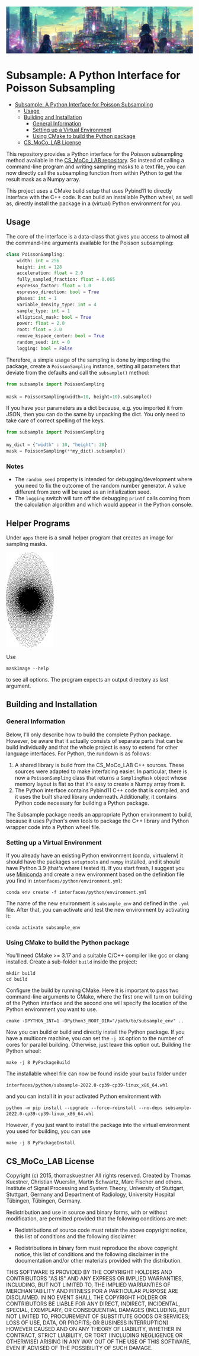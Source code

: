![Just a nice banner](subsample.jpg)

# Subsample: A Python Interface for Poisson Subsampling

<!-- TOC -->
* [Subsample: A Python Interface for Poisson Subsampling](#subsample--a-python-interface-for-poisson-subsampling)
  * [Usage](#usage)
  * [Building and Installation](#building-and-installation)
    * [General Information](#general-information)
    * [Setting up a Virtual Environment](#setting-up-a-virtual-environment)
    * [Using CMake to build the Python package](#using-cmake-to-build-the-python-package)
  * [CS_MoCo_LAB License](#csmocolab-license)
<!-- TOC -->

This repository provides a Python interface for the Poisson subsampling
method available in the [CS_MoCo_LAB repository](https://github.com/thomaskuestner/CS_MoCo_LAB).
So instead of calling a command-line program and writing sampling masks to a text file, you can now directly
call the subsampling function from within Python to get the result mask as a Numpy array.

This project uses a CMake build setup that uses Pybind11 to directly interface with the C++ code.
It can build an installable Python wheel, as well as, directly install the package in a (virtual) Python environment
for you.

## Usage

The core of the interface is a data-class that gives you access to almost all the command-line
arguments available for the Poisson subsampling:

```python
class PoissonSampling:
    width: int = 256
    height: int = 128
    acceleration: float = 2.0
    fully_sampled_fraction: float = 0.065
    espresso_factor: float = 1.0
    espresso_direction: bool = True
    phases: int = 1
    variable_density_type: int = 4
    sample_type: int = 1
    elliptical_mask: bool = True
    power: float = 2.0
    root: float = 2.0
    remove_kspace_center: bool = True
    random_seed: int = 0
    logging: bool = False
```

Therefore, a simple usage of the sampling is done by importing the package, create a `PoissonSampling`
instance, setting all parameters that deviate from the defaults and call the `subsample()` method:

```python
from subsample import PoissonSampling

mask = PoissonSampling(width=10, height=10).subsample()
```

If you have your parameters as a dict because, e.g. you imported it from JSON, then you can do the same
by unpacking the dict.
You only need to take care of correct spelling of the keys.

```python
from subsample import PoissonSampling

my_dict = {"width" : 10, "height": 20}
mask = PoissonSampling(**my_dict).subsample()
```

### Notes

- The `random_seed` property is intended for debugging/development where you need to fix the outcome of the random
  number generator. A value different from zero will be used as an initialization seed.
- The `logging` switch will turn off the debugging `printf` calls coming from the calculation algorithm and which would
  appear in the Python console.

## Helper Programs

Under `apps` there is a small helper program that creates an image for sampling masks.

![Mask image](mask.png)

Use

```shell
maskImage --help
```

to see all options.
The program expects an output directory as last argument.

## Building and Installation

### General Information

Below, I'll only describe how to build the complete Python package.
However, be aware that it actually consists of separate parts that can be build individually
and that the whole project is easy to extend for other language interfaces.
For Python, the rundown is as follows:

1. A shared library is build from the CS_MoCo_LAB C++ sources. These sources were adapted to make
   interfacing easier. In particular, there is now a `PoissonSampling` class that returns a
   `SamplingMask` object whose memory layout is flat so that it's easy to create a Numpy array from it.
2. The Python interface contains Pybind11 C++ code that is compiled, and it uses the built shared
   library underneath. Additionally, it contains Python code necessary for building a Python package.

The Subsample package needs an appropriate Python environment to build, because it uses Python's own 
tools to package the C++ library and Python wrapper code into a Python wheel file.

### Setting up a Virtual Environment

If you already have an existing Python environment (conda, virtualenv) it should have the packages
`setuptools` and `numpy` installed, and it should have Python 3.9 (that's where I tested it).
If you start fresh, I suggest you use [Miniconda](https://docs.conda.io/en/latest/miniconda.html) and
create a new environment based on the definition file you find in 
`interfaces/python/environment.yml`:

```shell
conda env create -f interfaces/python/environment.yml
```

The name of the new environment is `subsample_env` and defined in the `.yml` file.
After that, you can activate and test the new environment by activating it:

```shell
conda activate subsample_env
```

### Using CMake to build the Python package

You'll need CMake >= 3.17 and a suitable C/C++ compiler like gcc or clang installed.
Create a sub-folder `build` inside the project:

```shell
mkdir build
cd build
```

Configure the build by running CMake.
Here it is important to pass two command-line arguments to CMake, where the first one will turn
on building of the Python interface and the second one will specify the location of the Python
environment you want to use.

```shell
cmake -DPYTHON_INT=1 -DPython3_ROOT_DIR="/path/to/subsample_env" ..
```

Now you can build or build and directly install the Python package.
If you have a multicore machine, you can set the `-j XX` option to the number of cores for parallel building.
Otherwise, just leave this option out.
Building the Python wheel:

```shell
make -j 8 PyPackageBuild
```

The installable wheel file can now be found inside your `build` folder under

```shell
interfaces/python/subsample-2022.0-cp39-cp39-linux_x86_64.whl
```

and you can install it in your activated Python environment with

```shell
python -m pip install --upgrade --force-reinstall --no-deps subsample-2022.0-cp39-cp39-linux_x86_64.whl
```

However, if you just want to install the package into the virtual environment you used for building,
you can use

```shell
make -j 8 PyPackageInstall 
```

## CS_MoCo_LAB License

Copyright (c) 2015, thomaskuestner
All rights reserved.
Created by Thomas Kuestner, Christian Wuerslin, Martin Schwartz, Marc Fischer
and others. Institute of Signal Processing and System Theory, University of Stuttgart,
Stuttgart, Germany and Department of Radiology, University Hospital Tübingen, Tübingen,
Germany.

Redistribution and use in source and binary forms, with or without
modification, are permitted provided that the following conditions are met:

* Redistributions of source code must retain the above copyright notice, this
  list of conditions and the following disclaimer.

* Redistributions in binary form must reproduce the above copyright notice,
  this list of conditions and the following disclaimer in the documentation
  and/or other materials provided with the distribution.

THIS SOFTWARE IS PROVIDED BY THE COPYRIGHT HOLDERS AND CONTRIBUTORS "AS IS"
AND ANY EXPRESS OR IMPLIED WARRANTIES, INCLUDING, BUT NOT LIMITED TO, THE
IMPLIED WARRANTIES OF MERCHANTABILITY AND FITNESS FOR A PARTICULAR PURPOSE ARE
DISCLAIMED. IN NO EVENT SHALL THE COPYRIGHT HOLDER OR CONTRIBUTORS BE LIABLE
FOR ANY DIRECT, INDIRECT, INCIDENTAL, SPECIAL, EXEMPLARY, OR CONSEQUENTIAL
DAMAGES (INCLUDING, BUT NOT LIMITED TO, PROCUREMENT OF SUBSTITUTE GOODS OR
SERVICES; LOSS OF USE, DATA, OR PROFITS; OR BUSINESS INTERRUPTION) HOWEVER
CAUSED AND ON ANY THEORY OF LIABILITY, WHETHER IN CONTRACT, STRICT LIABILITY,
OR TORT (INCLUDING NEGLIGENCE OR OTHERWISE) ARISING IN ANY WAY OUT OF THE USE
OF THIS SOFTWARE, EVEN IF ADVISED OF THE POSSIBILITY OF SUCH DAMAGE.


